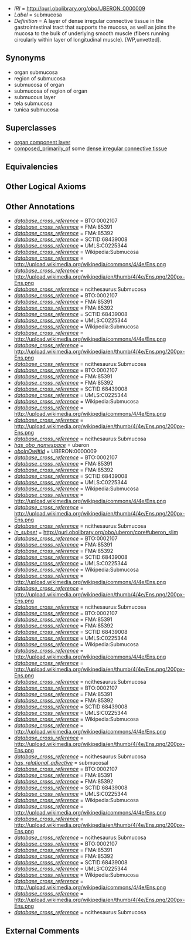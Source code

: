  * *IRI* = http://purl.obolibrary.org/obo/UBERON_0000009
 * *Label* = submucosa
 * *Definition* = A layer of dense irregular connective tissue in the gastrointestinal tract that supports the mucosa, as well as joins the mucosa to the bulk of underlying smooth muscle (fibers running circularly within layer of longitudinal muscle). [WP,unvetted].

## Synonyms

 * organ submucosa
 * region of submucosa
 * submucosa of organ
 * submucosa of region of organ
 * submucous layer
 * tela submucosa
 * tunica submucosa

## Superclasses

 * [organ component layer](../../UBERON/23/UBERON_0004923.md)
 * [composed_primarily_of](../../UBREL/02/UBREL_0000002.md) some [dense irregular connective tissue](../../UBERON/22/UBERON_0011822.md)

## Equivalencies


## Other Logical Axioms


## Other Annotations

 * *[database_cross_reference](../../ef/oboInOwl#hasDbXref.md)* = BTO:0002107
 * *[database_cross_reference](../../ef/oboInOwl#hasDbXref.md)* = FMA:85391
 * *[database_cross_reference](../../ef/oboInOwl#hasDbXref.md)* = FMA:85392
 * *[database_cross_reference](../../ef/oboInOwl#hasDbXref.md)* = SCTID:68439008
 * *[database_cross_reference](../../ef/oboInOwl#hasDbXref.md)* = UMLS:C0225344
 * *[database_cross_reference](../../ef/oboInOwl#hasDbXref.md)* = Wikipedia:Submucosa
 * *[database_cross_reference](../../ef/oboInOwl#hasDbXref.md)* = http://upload.wikimedia.org/wikipedia/commons/4/4e/Ens.png
 * *[database_cross_reference](../../ef/oboInOwl#hasDbXref.md)* = http://upload.wikimedia.org/wikipedia/en/thumb/4/4e/Ens.png/200px-Ens.png
 * *[database_cross_reference](../../ef/oboInOwl#hasDbXref.md)* = ncithesaurus:Submucosa
 * *[database_cross_reference](../../ef/oboInOwl#hasDbXref.md)* = BTO:0002107
 * *[database_cross_reference](../../ef/oboInOwl#hasDbXref.md)* = FMA:85391
 * *[database_cross_reference](../../ef/oboInOwl#hasDbXref.md)* = FMA:85392
 * *[database_cross_reference](../../ef/oboInOwl#hasDbXref.md)* = SCTID:68439008
 * *[database_cross_reference](../../ef/oboInOwl#hasDbXref.md)* = UMLS:C0225344
 * *[database_cross_reference](../../ef/oboInOwl#hasDbXref.md)* = Wikipedia:Submucosa
 * *[database_cross_reference](../../ef/oboInOwl#hasDbXref.md)* = http://upload.wikimedia.org/wikipedia/commons/4/4e/Ens.png
 * *[database_cross_reference](../../ef/oboInOwl#hasDbXref.md)* = http://upload.wikimedia.org/wikipedia/en/thumb/4/4e/Ens.png/200px-Ens.png
 * *[database_cross_reference](../../ef/oboInOwl#hasDbXref.md)* = ncithesaurus:Submucosa
 * *[database_cross_reference](../../ef/oboInOwl#hasDbXref.md)* = BTO:0002107
 * *[database_cross_reference](../../ef/oboInOwl#hasDbXref.md)* = FMA:85391
 * *[database_cross_reference](../../ef/oboInOwl#hasDbXref.md)* = FMA:85392
 * *[database_cross_reference](../../ef/oboInOwl#hasDbXref.md)* = SCTID:68439008
 * *[database_cross_reference](../../ef/oboInOwl#hasDbXref.md)* = UMLS:C0225344
 * *[database_cross_reference](../../ef/oboInOwl#hasDbXref.md)* = Wikipedia:Submucosa
 * *[database_cross_reference](../../ef/oboInOwl#hasDbXref.md)* = http://upload.wikimedia.org/wikipedia/commons/4/4e/Ens.png
 * *[database_cross_reference](../../ef/oboInOwl#hasDbXref.md)* = http://upload.wikimedia.org/wikipedia/en/thumb/4/4e/Ens.png/200px-Ens.png
 * *[database_cross_reference](../../ef/oboInOwl#hasDbXref.md)* = ncithesaurus:Submucosa
 * *[has_obo_namespace](../../ce/oboInOwl#hasOBONamespace.md)* = uberon
 * *[oboInOwl#id](../../id/oboInOwl#id.md)* = UBERON:0000009
 * *[database_cross_reference](../../ef/oboInOwl#hasDbXref.md)* = BTO:0002107
 * *[database_cross_reference](../../ef/oboInOwl#hasDbXref.md)* = FMA:85391
 * *[database_cross_reference](../../ef/oboInOwl#hasDbXref.md)* = FMA:85392
 * *[database_cross_reference](../../ef/oboInOwl#hasDbXref.md)* = SCTID:68439008
 * *[database_cross_reference](../../ef/oboInOwl#hasDbXref.md)* = UMLS:C0225344
 * *[database_cross_reference](../../ef/oboInOwl#hasDbXref.md)* = Wikipedia:Submucosa
 * *[database_cross_reference](../../ef/oboInOwl#hasDbXref.md)* = http://upload.wikimedia.org/wikipedia/commons/4/4e/Ens.png
 * *[database_cross_reference](../../ef/oboInOwl#hasDbXref.md)* = http://upload.wikimedia.org/wikipedia/en/thumb/4/4e/Ens.png/200px-Ens.png
 * *[database_cross_reference](../../ef/oboInOwl#hasDbXref.md)* = ncithesaurus:Submucosa
 * *[in_subset](../../et/oboInOwl#inSubset.md)* = http://purl.obolibrary.org/obo/uberon/core#uberon_slim
 * *[database_cross_reference](../../ef/oboInOwl#hasDbXref.md)* = BTO:0002107
 * *[database_cross_reference](../../ef/oboInOwl#hasDbXref.md)* = FMA:85391
 * *[database_cross_reference](../../ef/oboInOwl#hasDbXref.md)* = FMA:85392
 * *[database_cross_reference](../../ef/oboInOwl#hasDbXref.md)* = SCTID:68439008
 * *[database_cross_reference](../../ef/oboInOwl#hasDbXref.md)* = UMLS:C0225344
 * *[database_cross_reference](../../ef/oboInOwl#hasDbXref.md)* = Wikipedia:Submucosa
 * *[database_cross_reference](../../ef/oboInOwl#hasDbXref.md)* = http://upload.wikimedia.org/wikipedia/commons/4/4e/Ens.png
 * *[database_cross_reference](../../ef/oboInOwl#hasDbXref.md)* = http://upload.wikimedia.org/wikipedia/en/thumb/4/4e/Ens.png/200px-Ens.png
 * *[database_cross_reference](../../ef/oboInOwl#hasDbXref.md)* = ncithesaurus:Submucosa
 * *[database_cross_reference](../../ef/oboInOwl#hasDbXref.md)* = BTO:0002107
 * *[database_cross_reference](../../ef/oboInOwl#hasDbXref.md)* = FMA:85391
 * *[database_cross_reference](../../ef/oboInOwl#hasDbXref.md)* = FMA:85392
 * *[database_cross_reference](../../ef/oboInOwl#hasDbXref.md)* = SCTID:68439008
 * *[database_cross_reference](../../ef/oboInOwl#hasDbXref.md)* = UMLS:C0225344
 * *[database_cross_reference](../../ef/oboInOwl#hasDbXref.md)* = Wikipedia:Submucosa
 * *[database_cross_reference](../../ef/oboInOwl#hasDbXref.md)* = http://upload.wikimedia.org/wikipedia/commons/4/4e/Ens.png
 * *[database_cross_reference](../../ef/oboInOwl#hasDbXref.md)* = http://upload.wikimedia.org/wikipedia/en/thumb/4/4e/Ens.png/200px-Ens.png
 * *[database_cross_reference](../../ef/oboInOwl#hasDbXref.md)* = ncithesaurus:Submucosa
 * *[database_cross_reference](../../ef/oboInOwl#hasDbXref.md)* = BTO:0002107
 * *[database_cross_reference](../../ef/oboInOwl#hasDbXref.md)* = FMA:85391
 * *[database_cross_reference](../../ef/oboInOwl#hasDbXref.md)* = FMA:85392
 * *[database_cross_reference](../../ef/oboInOwl#hasDbXref.md)* = SCTID:68439008
 * *[database_cross_reference](../../ef/oboInOwl#hasDbXref.md)* = UMLS:C0225344
 * *[database_cross_reference](../../ef/oboInOwl#hasDbXref.md)* = Wikipedia:Submucosa
 * *[database_cross_reference](../../ef/oboInOwl#hasDbXref.md)* = http://upload.wikimedia.org/wikipedia/commons/4/4e/Ens.png
 * *[database_cross_reference](../../ef/oboInOwl#hasDbXref.md)* = http://upload.wikimedia.org/wikipedia/en/thumb/4/4e/Ens.png/200px-Ens.png
 * *[database_cross_reference](../../ef/oboInOwl#hasDbXref.md)* = ncithesaurus:Submucosa
 * *[has_relational_adjective](../../UBPROP/07/UBPROP_0000007.md)* = submucosal
 * *[database_cross_reference](../../ef/oboInOwl#hasDbXref.md)* = BTO:0002107
 * *[database_cross_reference](../../ef/oboInOwl#hasDbXref.md)* = FMA:85391
 * *[database_cross_reference](../../ef/oboInOwl#hasDbXref.md)* = FMA:85392
 * *[database_cross_reference](../../ef/oboInOwl#hasDbXref.md)* = SCTID:68439008
 * *[database_cross_reference](../../ef/oboInOwl#hasDbXref.md)* = UMLS:C0225344
 * *[database_cross_reference](../../ef/oboInOwl#hasDbXref.md)* = Wikipedia:Submucosa
 * *[database_cross_reference](../../ef/oboInOwl#hasDbXref.md)* = http://upload.wikimedia.org/wikipedia/commons/4/4e/Ens.png
 * *[database_cross_reference](../../ef/oboInOwl#hasDbXref.md)* = http://upload.wikimedia.org/wikipedia/en/thumb/4/4e/Ens.png/200px-Ens.png
 * *[database_cross_reference](../../ef/oboInOwl#hasDbXref.md)* = ncithesaurus:Submucosa
 * *[database_cross_reference](../../ef/oboInOwl#hasDbXref.md)* = BTO:0002107
 * *[database_cross_reference](../../ef/oboInOwl#hasDbXref.md)* = FMA:85391
 * *[database_cross_reference](../../ef/oboInOwl#hasDbXref.md)* = FMA:85392
 * *[database_cross_reference](../../ef/oboInOwl#hasDbXref.md)* = SCTID:68439008
 * *[database_cross_reference](../../ef/oboInOwl#hasDbXref.md)* = UMLS:C0225344
 * *[database_cross_reference](../../ef/oboInOwl#hasDbXref.md)* = Wikipedia:Submucosa
 * *[database_cross_reference](../../ef/oboInOwl#hasDbXref.md)* = http://upload.wikimedia.org/wikipedia/commons/4/4e/Ens.png
 * *[database_cross_reference](../../ef/oboInOwl#hasDbXref.md)* = http://upload.wikimedia.org/wikipedia/en/thumb/4/4e/Ens.png/200px-Ens.png
 * *[database_cross_reference](../../ef/oboInOwl#hasDbXref.md)* = ncithesaurus:Submucosa

## External Comments


